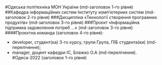 #Одеська політехніка МОН України (md-заголовок 1-го рівня)
##Кафедра інформаційних систем Інституту комп’ютерних систем (md-заголовок 2-го
рівня)
###Дисципліна «Технології створення програмних продуктів» (md-заголовок 3-го рівня)
###Проєкт «Інформаційна підтримка задоволення потреб ...» (md-заголовок 3-го рівня)
####Проєктна команда (заголовок 4-го рівня):
- developer, студент(ка) 3-го курсу, групи Група, ПІБ студента(ки) (md-перелічення);
- manager, доцент кафедри ІС, Блажко О.А (md-перелічення).
#Одеса-2022 (заголовок 1-го рівня)

